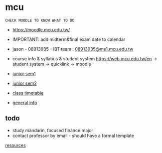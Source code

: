 # mcu

```
CHECK MOODLE TO KNOW WHAT TO DO
```

- https://moodle.mcu.edu.tw/
- IMPORTANT: add midterm&final exam date to calendar

- jason - 08913935 - IBT team : 08913935@ms1.mcu.edu.tw
- course info & syllabus & student system https://web.mcu.edu.tw/en -> student system -> quicklink -> moodle

- [junior sem1](junior-sem1)
- [junior sem2](junior-sem2)

- [class timetable](https://www.mcu.edu.tw/student/enew-query/sel-query/ESecTime.htm)
- [general info](general-info)

## todo

- study mandarin, focused finance major
- contact professor by email - should have a formal template

[resources](resources)
